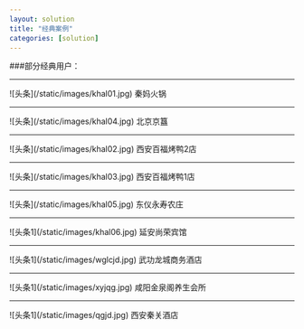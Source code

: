 ```yaml
---
layout: solution
title: "经典案例"
categories: [solution]
---
```

###部分经典用户：
<hr/>
![头条](/static/images/khal01.jpg)
秦妈火锅
<hr/>
![头条](/static/images/khal04.jpg)
北京京簋
<hr/>
![头条](/static/images/khal02.jpg)
西安百福烤鸭2店
<hr/>
![头条](/static/images/khal03.jpg)
西安百福烤鸭1店
<hr/>
![头条](/static/images/khal05.jpg)
东仪永寿农庄
<hr/>
![头条1](/static/images/khal06.jpg)
延安尚荣宾馆
<hr/>
![头条1](/static/images/wglcjd.jpg)
武功龙城商务酒店
<hr/>
![头条1](/static/images/xyjqg.jpg)
咸阳金泉阁养生会所
<hr/>
![头条1](/static/images/qgjd.jpg)
西安秦关酒店